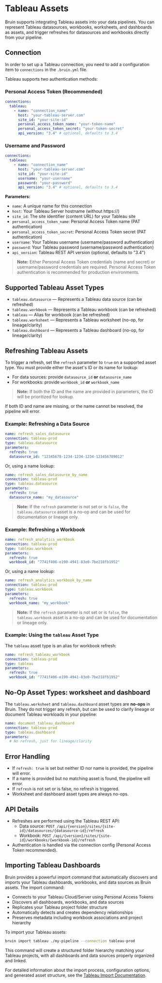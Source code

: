 # Tableau Assets

Bruin supports integrating Tableau assets into your data pipelines. You can represent Tableau datasources, workbooks, worksheets, and dashboards as assets, and trigger refreshes for datasources and workbooks directly from your pipeline.

## Connection

In order to set up a Tableau connection, you need to add a configuration item to `connections` in the `.bruin.yml` file.

Tableau supports two authentication methods:

### Personal Access Token (Recommended)

```yaml
connections:
  tableau:
    - name: "connection_name"
      host: "your-tableau-server.com"
      site_id: "your-site-id"
      personal_access_token_name: "your-token-name"
      personal_access_token_secret: "your-token-secret"
      api_version: "3.4" # optional, defaults to 3.4
```

### Username and Password

```yaml
connections:
  tableau:
    - name: "connection_name"
      host: "your-tableau-server.com"
      site_id: "your-site-id"
      username: "your-username"
      password: "your-password"
      api_version: "3.4" # optional, defaults to 3.4
```

**Parameters:**
- `name`: A unique name for this connection
- `host`: Your Tableau Server hostname (without https://)
- `site_id`: The site identifier (content URL) for your Tableau site
- `personal_access_token_name`: Personal Access Token name (PAT authentication)
- `personal_access_token_secret`: Personal Access Token secret (PAT authentication)
- `username`: Your Tableau username (username/password authentication)
- `password`: Your Tableau password (username/password authentication)
- `api_version`: Tableau REST API version (optional, defaults to "3.4")

> **Note:** Either Personal Access Token credentials (name and secret) or username/password credentials are required. Personal Access Token authentication is recommended for production environments.

## Supported Tableau Asset Types

- `tableau.datasource` — Represents a Tableau data source (can be refreshed)
- `tableau.workbook`  — Represents a Tableau workbook (can be refreshed)
- `tableau`           — Alias for workbook (can be refreshed)
- `tableau.worksheet` — Represents a Tableau worksheet (no-op, for lineage/clarity)
- `tableau.dashboard` — Represents a Tableau dashboard (no-op, for lineage/clarity)

## Refreshing Tableau Assets

To trigger a refresh, set the `refresh` parameter to `true` on a supported asset type. You must provide either the asset's ID or its name for lookup:

- For data sources: provide `datasource_id` **or** `datasource_name`
- For workbooks: provide `workbook_id` **or** `workbook_name`

> **Note:** If both the ID and the name are provided in parameters, the ID will be prioritized for lookup.

If both ID and name are missing, or the name cannot be resolved, the pipeline will error.

### Example: Refreshing a Data Source

```yaml
name: refresh_sales_datasource
connection: tableau-prod
type: tableau.datasource
parameters:
  refresh: true
  datasource_id: "12345678-1234-1234-1234-123456789012"
```

Or, using a name lookup:

```yaml
name: refresh_sales_datasource_by_name
connection: tableau-prod
type: tableau.datasource
parameters:
  refresh: true
  datasource_name: "my_datasource"
```

> **Note:** If the `refresh` parameter is not set or is `false`, the `tableau.datasource` asset is a no-op and can be used for documentation or lineage only.

### Example: Refreshing a Workbook

```yaml
name: refresh_analytics_workbook
connection: tableau-prod
type: tableau.workbook
parameters:
  refresh: true
  workbook_id: "7741f406-e190-4941-83e0-7be218fb1952"
```

Or, using a name lookup:

```yaml
name: refresh_analytics_workbook_by_name
connection: tableau-prod
type: tableau.workbook
parameters:
  refresh: true
  workbook_name: "my_workbook"
```

> **Note:** If the `refresh` parameter is not set or is `false`, the `tableau.workbook` asset is a no-op and can be used for documentation or lineage only.

### Example: Using the `tableau` Asset Type

The `tableau` asset type is an alias for workbook refresh:

```yaml
name: refresh_tableau_workbook
connection: tableau-prod
type: tableau
parameters:
  refresh: true
  workbook_id: "7741f406-e190-4941-83e0-7be218fb1952"
```

## No-Op Asset Types: worksheet and dashboard

The `tableau.worksheet` and `tableau.dashboard` asset types are **no-ops** in Bruin. They do not trigger any refresh, but can be used to clarify lineage or document Tableau workloads in your pipeline:

```yaml
name: document_tableau_dashboard
connection: tableau-prod
type: tableau.dashboard
parameters:
  # No refresh, just for lineage/clarity
```

## Error Handling

- If `refresh: true` is set but neither ID nor name is provided, the pipeline will error.
- If a name is provided but no matching asset is found, the pipeline will error.
- If `refresh` is not set or is false, no refresh is triggered.
- Worksheet and dashboard asset types are always no-ops.

## API Details

- Refreshes are performed using the Tableau REST API:
  - Data source: `POST /api/{version}/sites/{site-id}/datasources/{datasource-id}/refresh`
  - Workbook:    `POST /api/{version}/sites/{site-id}/workbooks/{workbook-id}/refresh`
- Authentication is handled via the connection config (Personal Access Token recommended).

## Importing Tableau Dashboards

Bruin provides a powerful import command that automatically discovers and imports your Tableau dashboards, workbooks, and data sources as Bruin assets. The import command:

- Connects to your Tableau Cloud/Server using Personal Access Tokens
- Discovers all dashboards, workbooks, and data sources
- Replicates your Tableau project folder structure
- Automatically detects and creates dependency relationships
- Preserves metadata including workbook associations and project hierarchy

To import your Tableau assets:

```bash
bruin import tableau ./my-pipeline --connection tableau-prod
```

This command will create a structured folder hierarchy matching your Tableau projects, with all dashboards and data sources properly organized and linked.

For detailed information about the import process, configuration options, and generated asset structure, see the [Tableau Import Documentation](../commands/import.md#import-tableau).
